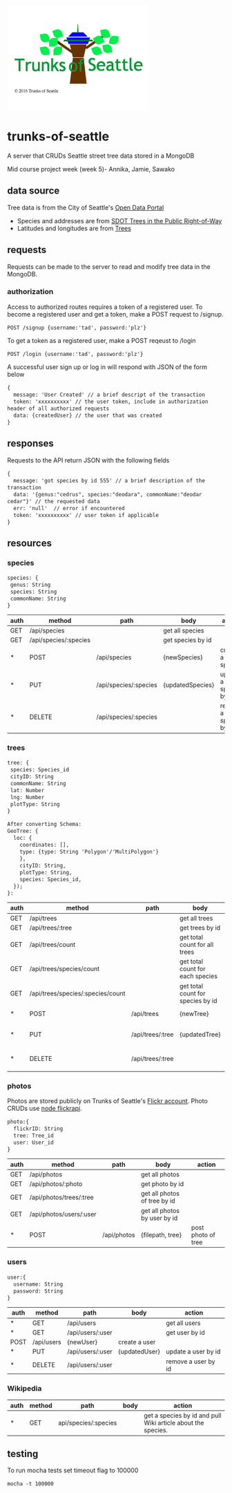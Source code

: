 ![alt tag](./img/trunk-seattle-logo.png)
# trunks-of-seattle
A server that CRUDs Seattle street tree data stored in a MongoDB

Mid course project week (week 5)- Annika, Jamie, Sawako

## data source
Tree data is from the City of Seattle's [Open Data Portal](https://data.seattle.gov)

* Species and addresses are from [SDOT Trees in the Public Right-of-Way](https://data.seattle.gov/Transportation/SDOT-Trees-in-the-Public-Right-of-Way/tiq5-syif)
* Latitudes and longitudes are from [Trees](https://data.seattle.gov/dataset/Trees/xg4t-j322)

## requests
Requests can be made to the server to read and modify tree data in the MongoDB.


### authorization
Access to authorized routes requires a token of a registered user. To become a registered user and get a token, make a POST request to /signup.
```
POST /signup {username:'tad', password:'plz'}
```
To get a token as a registered user, make a POST reqeust to /login
```
POST /login {username:'tad', password:'plz'}
```

A successful user sign up or log in will respond with JSON of the form below
```
{
  message: 'User Created' // a brief descript of the transaction
  token: 'xxxxxxxxxx' // the user token, include in authorization header of all authorized requests
  data: {createdUser} // the user that was created
}
```



## responses
Requests to the API return JSON with the following fields
```
{
  message: 'got species by id 555' // a brief description of the transaction
  data: '{genus:"cedrus", species:"deodara", commonName:"deodar cedar"}' // the requested data
  err: 'null'  // error if encountered
  token: 'xxxxxxxxxx' // user token if applicable
}
```


## resources

### species
```
species: {
 genus: String
 species: String
 commonName: String
}
```
auth | method | path | body | action
--- | --- | --- | --- | ---
 | GET | /api/species | | get all species
 | GET | /api/species/:species | | get species by id
* | POST | /api/species  | {newSpecies}  | create a species
* | PUT | /api/species/:species | {updatedSpecies} | update a species by id
* | DELETE | /api/species/:species | | remove a species by id

### trees
```
tree: {
 species: Species_id
 cityID: String
 commonName: String
 lat: Number
 lng: Number
 plotType: String
}
```
```
After converting Schema:
GeoTree: {
  loc: {
    coordinates: [],
    type: {type: String 'Polygon'/'MultiPolygon'}
    },
    cityID: String,
    plotType: String,
    species: Species_id,
  });
}:
```
auth | method | path | body | action
--- | --- | --- | --- | ---
 | GET | /api/trees | | get all trees
 | GET | /api/trees/:tree | | get trees by id
 | GET | /api/trees/count | | get total count for all trees
 | GET | /api/trees/species/count | | get total count for each species
 | GET | /api/trees/species/:species/count | | get total count for species by id
* | POST | /api/trees  | {newTree}  | create a tree
* | PUT | /api/trees/:tree | {updatedTree} | update a tree by id
* | DELETE | /api/trees/:tree | | remove a tree by id


### photos
Photos are stored publicly on Trunks of Seattle's [Flickr account](https://www.flickr.com/photos/141429933@N06/). Photo CRUDs use [node flickrapi](https://www.npmjs.com/package/flickrapi).
```
photo:{
  flickrID: String
  tree: Tree_id
  user: User_id
}
```

auth | method | path | body | action
--- | --- | --- | --- | ---
 | GET | /api/photos | | get all photos
 | GET | /api/photos/:photo | | get photo by id
 | GET | /api/photos/trees/:tree | | get all photos of tree by id
 | GET | /api/photos/users/:user | | get all photos by user by id
 * | POST | /api/photos | {filepath, tree} | post photo of tree

### users
```
user:{
  username: String
  password: String
}
```

auth | method | path | body | action
--- | --- | --- | --- | ---
* | GET | /api/users | | get all users
* | GET | /api/users/:user | | get user by id
  | POST | /api/users  | {newUser}  | create a user
* | PUT | /api/users/:user | {updatedUser} | update a user by id
* | DELETE | /api/users/:user | | remove a user by id

### Wikipedia

auth | method | path | body | action
--- | --- | --- | --- | ---
* | GET | api/species/:species | | get a species by id and pull Wiki article about the species.

## testing
To run mocha tests set timeout flag to 100000
```
mocha -t 100000
```
